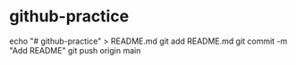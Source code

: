 # github-practice
echo "# github-practice" > README.md
git add README.md
git commit -m "Add README"
git push origin main
